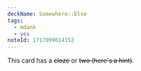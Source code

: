 ```yaml
---
deckName: Somewhere::Else
tags:
  - mdank
  - yes
noteId: 1717099614152
---
```


This card has a ~~cloze~~ or ~~two (here's a hint)~~.
